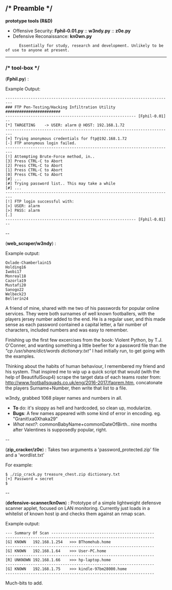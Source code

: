 ## /* Preamble */
**prototype tools (R&D)**
- Offensive Security: **Fphil-0.01.py** :: **w3ndy.py** :: **z0e.py**
- Defensive Reconaissance: **kn0wn.py**
```
      Essentially for study, research and development. Unlikely to be of use to anyone at present.
```
--------------------------------------------------------------------------------------------------------------------------------
### /* tool-box */

(**Fphil.py**) :

Example Output:
```
-------------------------------------------------------------------------
### FTP Pen-Testing/Hacking Infiltration Utility ########################
--------------------------------------------------------- [Fphil-0.01] --
[*] TARGETING	 ->	USER: alarm @ HOST: 192.168.1.72
-------------------------------------------------------------------------
[+] Trying anonymous credentials for ftp@192.168.1.72
[-] FTP anonymous login failed.
-------------------------------------------------------------------------
[!] Attempting Brute-Force method, in..
[3] Press CTRL-C to Abort
[2] Press CTRL-C to Abort
[1] Press CTRL-C to Abort
[0] Press CTRL-C to Abort
[#] ...
[#] Trying password list.. This may take a while
[#] ...
-------------------------------------------------------------------------
[!] FTP login successful with:
[>] USER: alarm
[>] PASS: alarm
[.]
--------------------------------------------------------- [Fphil-0.01] --
```
--

(**web_scraper/w3ndy**) :

Example output:

```
Oxlade-Chamberlain15
Holding16
Iwobi17
Monreal18
Cazorla19
Mustafi20
Sanogo22
Welbeck23
Bellerín24
```
A friend of mine, shared with me two of his passwords for popular online services. They were both surnames of well known footballers,  with the players jersey number added to the end. 
He is a regular user, and this made sense as each password contained a capital letter, a fair number of characters, included numbers and was easy to remember. 

Finishing up the first few excercises from the book: Violent Python, by T.J. O'Conner, and wanting something a little beefier for a password file than the *"cp /usr/share/dict/words dictionary.txt"* I had initially run, to get going with the examples.

Thinking about the habits of human behaviour, I remembered my friend and his system. That inspired me to wip up a quick script that would (with the help of BeautifulSoup4) scrape the target data of each teams roster from: http://www.footballsquads.co.uk/eng/2016-2017/faprem.htm, concatonate the players Surname+Number, then write that list to a file.

w3ndy, grabbed 1068 player names and numbers in all.

- **To** do: it's sloppy as hell and hardcoded, so clean up, modularize.
- **Bugs**: A few names appeared with some kind of error in encoding. eg. "Granit\xa0Xhaka29"
- *What next?*: commonBabyName+commonDateOfBirth.. nine months after Valentines is supposedly popular, right.

--

(**zip_cracker/z0e**) :
Takes two arguments a 'password_protected.zip' file and a 'wordlist.txt'

For example:

```
$ ./zip_crack.py treasure_chest.zip dictionary.txt 
[+] Password = secret
$
```
--

(**defensive-scanner/kn0wn**) :
Prototype of a simple lightweight defensve scanner applet, focused on LAN monitoring.
Currently just loads in a whitelist of known host ip and checks them against an nmap scan.

Example output:

```
--- Summary Of Scan ---------------------------------------------
-----------------------------------------------------------------
[G]	KNOWN	192.168.1.254	>>>	BThomehub.home
-----------------------------------------------------------------
[G]	KNOWN	192.168.1.64	>>>	User-PC.home
-----------------------------------------------------------------
[R]	UNKNOWN	192.168.1.66	>>> hp-laptop.home
-----------------------------------------------------------------
[G]	KNOWN	192.168.1.75	>>>	kindle-97bm28000.home
-----------------------------------------------------------------
```

Much-bits to add.

